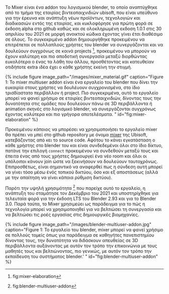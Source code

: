 Το Mixer είναι ένα addon του λογισμικού blender, το οποίο αναπτύχθηκε από το τμήμα της εταιρίας βιντεοπαιχνιδιών ubisoft, που είναι υπεύθυνο για την έρευνα και ανάπτυξη νέων προϊόντων, τεχνολογιών και διαδικασιών εντός της εταιρίας, και κυκλοφόρησε για πρώτη φορά σε έκδοση alpha στο github καθώς και σε ολοκληρωμένη εκδοση 1.0.1 στις 30 απριλίου του 2021 σε μορφή ανοικτού κώδικα έχοντας γίνει έτσι διαθέσιμο σε όλους. Το συγκεκριμένο addon δημιουργήθηκε προκειμένου να επιτρέπεται σε πολλαπλούς χρήστες του blender να συνεργάζονται και να δουλεύουν συγχρόνως σε κοινά projects [^1], προκειμένου να μπορούν να έχουν καλύτερη και πιο αποδοτική συνεργασία μεταξύ διορθώντας ευκολότερα ο ένας τα λάθη του άλλου, προσθέτοντας και κατευθείαν οτιδήποτε extra ιδέα έχει ο κάθε χρήστης εκείνη την στιγμή.  

{% include figure image_path="/images/mixer_material.gif" caption="Figure 1: Το mixer multiuser addon είναι ένα εργαλείο του blender που δίνει την ευκαιρία στους χρήστες να δουλέυουν συγχρονισμένα, στο ίδιο τρισδίαστατο περιβάλλον ή project. Πιο συγκεκριμένα, αυτό το εργαλείο μπορεί να φανεί χρήσιμο σε εταιρίες βιντεοπαιχνιδιών, δίνοντας τους την δυνατότητα στις ομάδες που δουλεύουν πάνω σε 3D περιβάλλοντα ή animation σκηνές στο λογισμικό blender, να συνεργάζονται συγχρόνως έχοντας καλύτερα και πιο γρήγορα αποτελέσματα. " id="fig:mixer-elaboration" %}

Προκειμένου κάποιος να μπορέσει να χρησιμοποιήσει το εργαλείο mixer θα πρέπει να μπεί στο github repository με όνομα [mixer](https://github.com/ubisoft/mixer) της Ubisoft, κατεβάζοντας από κει το source code. Αφότου το κάνει εγκατάσταση ο κάθε χρήστης στο blender του και είναι συνδεδεμένοι όλοι στο ίδιο δίκτυο, πατάνε την επιλογή `connect` προκειμένου να συνδεθούν μεταξύ τους και έπειτα ένας από τους χρήστες δημιουργεί ένα νέο room και όλοι οι υπόλοιποι κάνουν join ώστε να ξεκινήσουν να δουλεύουν ταυτοχρόνως. Επιπροσθέτως, είναι σημαντικό να αναφερθεί πως η σύνδεση αυτή μπορεί να γίνει τόσο μέσω ένός τοπικού δικτύου, όσο και εξ αποστάσεως (αλλά με την απαίτηση να γίνει κάποια ρύθμιση δικτύου).

Παρότι την υψηλή χρησιμότητα [^2] που παρείχε αυτό το εργαλείο, η ανάπτυξη του σταμάτησε τον Δεκέμβριο του 2021 και υποστηρίχθηκε για τελευταία φορά για την έκδοση LTS του Blender 2.93 και για το Blender 3.0. Παρά ταύτα, το Mixer χρησιμεύει ως παράδειγμα για το πώς η τεχνολογία μπορεί να χρησιμοποιηθεί για να βελτιώσει τη συνεργασία και να βελτιώσει τις ροές εργασίας στις δημιουργικές βιομηχανίες.

{% include figure image_path="/images/blender-multiuser-addon.jpg" caption="Figure 1:
Το εργαλείο του blender, mixer μπορεί να φανεί χρήσιμο σε πολλούς τομείς όπως για παράδειγμα σε καθηγήτες πανεπιστημίου δίνοντας τους, την δυνατότητα να διδάσκουν απευθείας σε 3D περιβάλλοντα αυξάνοντας με αυτόν τον τρόπο την επικοινώνια με τους μαθητές τους και βελτιώνοντας, πιο γενικώς, με αυτόν τον τρόπο την εκπαίδευση του συστήματος blender.'
" id="fig:blender-multiuser-addon" %}

[^1]: fig:mixer-elaboration
[^2]: fig:blender-multiuser-addon

